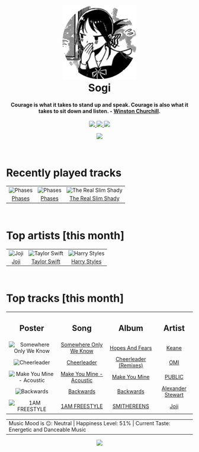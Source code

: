 <h1 align='center'>
  <br>
  <a href='https://www.youtube.com/watch?v=dQw4w9WgXcQ'><img src='avatar.png' alt='Sogi' width='200'></a>
  <br>
  Sogi
  <br>
</h1>

<h4 align='center'>Courage is what it takes to stand up and speak. Courage is also what it takes to sit down and listen. - <a href='https://duckduckgo.com/?q=Winston+Churchill' target='_blank'>Winston Churchill</a>.</h4>

<p align='center' socials>
  <a href='https://discord.com/invite/96EA7ENfV9'>
    <img src='https://img.shields.io/badge/Discord-server-blue'>
  </a>
  <a href='https://sxoxgxi.github.io/'>
    <img src='https://img.shields.io/website?down_color=red&down_message=offline&label=Website&up_color=light%20green&up_message=online&url=https://sxoxgxi.github.io/'>
  </a>
  <img src='https://img.shields.io/badge/Layout-Synced-brightgreen' class='layout'>
</p socials>
<p status, align='center'>
  <a href='https://open.spotify.com/user/317777c47jvjnq6zzzwbijw6gbmi?si=d1aee88debdf46d8'>
    <img src="https://img.shields.io/badge/Sogi-Offline-&?style=social&logo=spotify">
  </a>
</p status>
<!------ RECENTLY PLAYED ------>

<p recentlyplayed, float='left'>
  <br>
  <h1>Recently played tracks</h1>
  <p></p>
  <table style='width:100%'>
<tr align='center'>
<td>
<img class='artists' src='https://i.scdn.co/image/ab67616d0000b2733a9e34e2c4a10a7dabd13196' alt='Phases' style='width:50%'>
</td>
<td>
<img class='artists' src='https://i.scdn.co/image/ab67616d0000b2733a9e34e2c4a10a7dabd13196' alt='Phases' style='width:50%'>
</td>
<td>
<img class='artists' src='https://i.scdn.co/image/ab67616d0000b273dbb3dd82da45b7d7f31b1b42' alt='The Real Slim Shady' style='width:50%'>
</td>
</tr>
<tr align='center'>
<td>
<a href='https://open.spotify.com/track/3je88Q4OvTqIx7BFRFYvRA'>Phases</a>
</td>
<td>
<a href='https://open.spotify.com/track/3je88Q4OvTqIx7BFRFYvRA'>Phases</a>
</td>
<td>
<a href='https://open.spotify.com/track/3yfqSUWxFvZELEM4PmlwIR'>The Real Slim Shady</a>
</td>
</tr>
</table>

</p recentlyplayed>
<!------ .RECENTLY PLAYED ------>
<!------ TOP ARTISTS ------>

<p topartists, float='left'>
  <br>
  <h1>Top artists [this month]</h1>
  <p></p>
  <table style='width:100%'>
<tr align='center'>
<td>
<img class='artists' src='https://i.scdn.co/image/ab6761610000e5eb4111c95b5f430c3265c7304b' alt='Joji' style='width:50%'>
</td>
<td>
<img class='artists' src='https://i.scdn.co/image/ab6761610000e5eb6a224073987b930f99adc706' alt='Taylor Swift' style='width:50%'>
</td>
<td>
<img class='artists' src='https://i.scdn.co/image/ab6761610000e5ebf7db7c8ede90a019c54590bb' alt='Harry Styles' style='width:50%'>
</td>
</tr>
<tr align='center'>
<td>
<a href='https://open.spotify.com/artist/3MZsBdqDrRTJihTHQrO6Dq' target='_blank'>Joji</a>
</td>
<td>
<a href='https://open.spotify.com/artist/06HL4z0CvFAxyc27GXpf02' target='_blank'>Taylor Swift</a>
</td>
<td>
<a href='https://open.spotify.com/artist/6KImCVD70vtIoJWnq6nGn3' target='_blank'>Harry Styles</a>
</td>
</tr>
</table>

</p topartists>
<!------ .TOP ARTISTS ------>

<!------ TOP SONGS ------>

<p topsongs, float='left' >
  <br>
  <h1>Top tracks [this month]</h1>
  <p></p>
  <table style='width:100%'>
    <tr align='center'>
      <td>
      <h2>Poster</h2>
      </td>
      <td>
      <h2>Song</h2>
      </td>
      <td>
      <h2>Album</h2>
      </td>
      <td>
      <h2>Artist</h2>
      </td>
    </tr><tr align='center'>
      <td><img class='artists' src='https://i.scdn.co/image/ab67616d0000b2737d6cd95a046a3c0dacbc7d33' alt='Somewhere Only We Know' style='width:10%'>
      </td>
      <td>
      <a href='https://open.spotify.com/track/1SKPmfSYaPsETbRHaiA18G'>Somewhere Only We Know</a>
      </td>
      <td>
      <a href='https://open.spotify.com/album/0MlTOiC5ZYKFGeZ8h3D4rd'>Hopes And Fears</a>
      </td>
      <td>
      <a href='https://open.spotify.com/artist/53A0W3U0s8diEn9RhXQhVz'>Keane</a>
      </td>
    </tr><tr align='center'>
      <td><img class='artists' src='https://i.scdn.co/image/ab67616d0000b273f2acc383d9fed6d541220777' alt='Cheerleader' style='width:10%'>
      </td>
      <td>
      <a href='https://open.spotify.com/track/1lKYAkBFQokUi59xi6FWqC'>Cheerleader</a>
      </td>
      <td>
      <a href='https://open.spotify.com/album/5ajqo3BCJU7MGEhA2tXUyN'>Cheerleader (Remixes)</a>
      </td>
      <td>
      <a href='https://open.spotify.com/artist/5MouCg6ta7zAxsfMEbc1uh'>OMI</a>
      </td>
    </tr><tr align='center'>
      <td><img class='artists' src='https://i.scdn.co/image/ab67616d0000b2730d0621554b1c6c9dbf3556be' alt='Make You Mine - Acoustic' style='width:10%'>
      </td>
      <td>
      <a href='https://open.spotify.com/track/65Ki57yTO2fXdtKPOaS15n'>Make You Mine - Acoustic</a>
      </td>
      <td>
      <a href='https://open.spotify.com/album/2CxrZinzjDXZidyx5EP214'>Make You Mine</a>
      </td>
      <td>
      <a href='https://open.spotify.com/artist/4vxaQs6vK54nK89J1VtLex'>PUBLIC</a>
      </td>
    </tr><tr align='center'>
      <td><img class='artists' src='https://i.scdn.co/image/ab67616d0000b273f336551e673acd06f57878c5' alt='Backwards' style='width:10%'>
      </td>
      <td>
      <a href='https://open.spotify.com/track/0DsIoA5io9H9ViOl2YNLcR'>Backwards</a>
      </td>
      <td>
      <a href='https://open.spotify.com/album/6aoNAm8yGoOu1E0ct0gsOi'>Backwards</a>
      </td>
      <td>
      <a href='https://open.spotify.com/artist/0znpFLuaey34oJTE1jHSnT'>Alexander Stewart</a>
      </td>
    </tr><tr align='center'>
      <td><img class='artists' src='https://i.scdn.co/image/ab67616d0000b273eaac2a7955f5b8967991cacb' alt='1AM FREESTYLE' style='width:10%'>
      </td>
      <td>
      <a href='https://open.spotify.com/track/0FqBNLXlTNimxmVRdDMj6b'>1AM FREESTYLE</a>
      </td>
      <td>
      <a href='https://open.spotify.com/album/2hEnymoejldpuxSdTnkard'>SMITHEREENS</a>
      </td>
      <td>
      <a href='https://open.spotify.com/artist/3MZsBdqDrRTJihTHQrO6Dq'>Joji</a>
      </td>
    </tr></table>
</p topsongs>
<table classification align='center'>
  <td>Music Mood is 😐: Neutral | Happiness Level: 51% | Current Taste: Energetic and Danceable Music</td>
</table classification>
<!------ .TOP SONGS ------>
<p align='center'>
  <img src='https://profile-counter.glitch.me/sxoxgxi/count.svg'>
</p>
